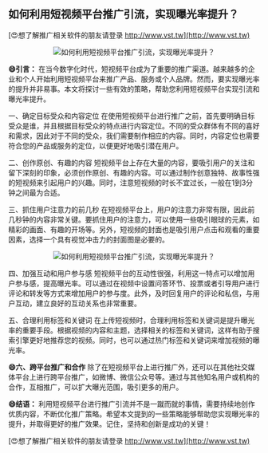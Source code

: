 ## **如何利用短视频平台推广引流，实现曝光率提升？**

[😍想了解推广相关软件的朋友请登录 http://www.vst.tw](http://www.vst.tw)

 <center><img src="https://vst.tw/MP4/tuiguang/png/0.png" alt="如何利用短视频平台推广引流，实现曝光率提升？"></center>

**😄引言：**
在当今数字化时代，短视频平台成为了重要的推广渠道。越来越多的企业和个人开始利用短视频平台来推广产品、服务或个人品牌。然而，要实现曝光率的提升并非易事。本文将探讨一些有效的策略，帮助您利用短视频平台实现引流和曝光率提升。

一、确定目标受众和内容定位
在使用短视频平台进行推广之前，首先要明确目标受众是谁，并且根据目标受众的特点进行内容定位。不同的受众群体有不同的喜好和需求，因此对于不同的受众，我们需要制作相应的内容。同时，内容定位也需要符合您的产品或服务的定位，以便更好地吸引潜在用户。

二、创作原创、有趣的内容
短视频平台上存在大量的内容，要吸引用户的关注和留下深刻的印象，必须创作原创、有趣的内容。可以通过制作创意独特、故事性强的短视频来引起用户的兴趣。同时，注意短视频的时长不宜过长，一般在1到3分钟之间最为合适。

三、抓住用户注意力的前几秒
在短视频平台上，用户的注意力非常有限，因此前几秒钟的内容非常关键。要抓住用户的注意力，可以使用一些吸引眼球的元素，如精彩的画面、有趣的开场等。另外，短视频的封面也是吸引用户点击和观看的重要因素，选择一个具有视觉冲击力的封面图是必要的。

 <center><img src="https://vst.tw/MP4/tuiguang/png/6.png" alt="如何利用短视频平台推广引流，实现曝光率提升？"></center>

四、加强互动和用户参与感
短视频平台的互动性很强，利用这一特点可以增加用户参与感，提高曝光率。可以通过在视频中设置问答环节、投票或者引导用户进行评论和转发等方式来增加用户的参与度。此外，及时回复用户的评论和私信，与用户互动，建立良好的互动关系也非常重要。

五、合理利用标签和关键词
在上传短视频时，合理利用标签和关键词是提升曝光率的重要手段。根据视频的内容和主题，选择相关的标签和关键词，这样有助于搜索引擎更好地推荐您的视频。同时，也可以通过热门标签和关键词来增加视频的曝光率。

**😄六、跨平台推广和合作**
除了在短视频平台上进行推广外，还可以在其他社交媒体平台上进行跨平台推广，如微博、微信公众号等。通过与其他知名用户或机构的合作，互相推广，可以扩大曝光范围，吸引更多的用户。

**😄结语：**
利用短视频平台进行推广引流并不是一蹴而就的事情，需要持续地创作优质内容，不断优化推广策略。希望本文提到的一些策略能够帮助您实现曝光率的提升，并取得更好的推广效果。记住，坚持和创新是成功的关键！

[😍想了解推广相关软件的朋友请登录 http://www.vst.tw](http://www.vst.tw)




